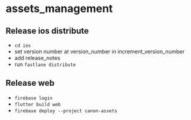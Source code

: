 # assets_management

## Release ios distribute
 - `cd ios`
 - set version number at version_number in increment_version_number
 - add release_notes
 - run `fastlane distribute`

## Release web
- `firebase login`
- `flutter build web`
- `firebase deploy --project canon-assets`
